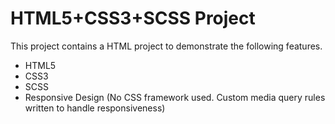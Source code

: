 # HTML5+CSS3+SCSS Project

This project contains a HTML project to demonstrate the following features.

* HTML5
* CSS3
* SCSS
* Responsive Design (No CSS framework used. Custom media query rules written to handle responsiveness)